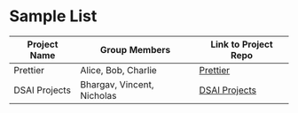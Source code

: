 # Sample List

| Project Name  | Group Members              | Link to Project Repo                                       |
| ------------- | -------------------------- | ---------------------------------------------------------- |
| Prettier      | Alice, Bob, Charlie        | [Prettier](https://github.com/prettier/prettier)           |
| DSAI Projects | Bhargav, Vincent, Nicholas | [DSAI Projects](https://github.com/NTU-DSAI/DSAI-Projects) |
